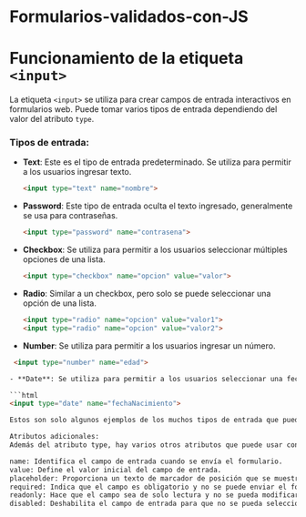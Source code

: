 # Formularios-validados-con-JS

# Funcionamiento de la etiqueta `<input>`

La etiqueta `<input>` se utiliza para crear campos de entrada interactivos en formularios web. Puede tomar varios tipos de entrada dependiendo del valor del atributo `type`.

### Tipos de entrada:

- **Text**: Este es el tipo de entrada predeterminado. Se utiliza para permitir a los usuarios ingresar texto.
  ```html
  <input type="text" name="nombre">

- **Password**: Este tipo de entrada oculta el texto ingresado, generalmente se usa para contraseñas.

  ```html
  <input type="password" name="contrasena">

- **Checkbox**: Se utiliza para permitir a los usuarios seleccionar múltiples opciones de una lista.

  ```html
  <input type="checkbox" name="opcion" value="valor">

- **Radio**: Similar a un checkbox, pero solo se puede seleccionar una opción de una lista.

  ```html
  <input type="radio" name="opcion" value="valor1">
  <input type="radio" name="opcion" value="valor2">

- **Number**: Se utiliza para permitir a los usuarios ingresar un número.

 ```html
  <input type="number" name="edad">

- **Date**: Se utiliza para permitir a los usuarios seleccionar una fecha.

```html
<input type="date" name="fechaNacimiento">

Estos son solo algunos ejemplos de los muchos tipos de entrada que puede crear con la etiqueta <input>.

Atributos adicionales:
Además del atributo type, hay varios otros atributos que puede usar con la etiqueta <input> para personalizar su comportamiento y apariencia:

name: Identifica el campo de entrada cuando se envía el formulario.
value: Define el valor inicial del campo de entrada.
placeholder: Proporciona un texto de marcador de posición que se muestra cuando el campo está vacío.
required: Indica que el campo es obligatorio y no se puede enviar el formulario sin completarlo.
readonly: Hace que el campo sea de solo lectura y no se pueda modificar.
disabled: Deshabilita el campo de entrada para que no se pueda seleccionar ni modificar.

